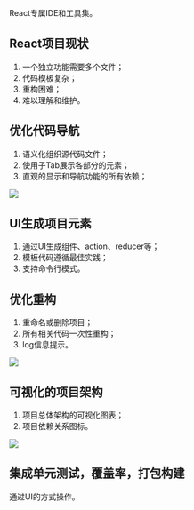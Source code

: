 React专属IDE和工具集。

## React项目现状
1. 一个独立功能需要多个文件；
2. 代码模板复杂；
3. 重构困难；
4. 难以理解和维护。

## 优化代码导航
1. 语义化组织源代码文件；
2. 使用子Tab展示各部分的元素；
3. 直观的显示和导航功能的所有依赖；

![](/images/1651152918465-1e8c5bcf-1f73-4c15-84b4-d4f3238faab5.png)

## UI生成项目元素
1. 通过UI生成组件、action、reducer等；
2. 模板代码遵循最佳实践；
3. 支持命令行模式。

## 优化重构
1. 重命名或删除项目；
2. 所有相关代码一次性重构；
3. log信息提示。

![](/images/1651154669394-658e4239-8e19-42a6-b6e2-d3cbec8282d0.png)

## 可视化的项目架构
1. 项目总体架构的可视化图表；
2. 项目依赖关系图标。

![](/images/1651154864532-afeb66d1-18f4-4a1b-9034-6061a4344fe4.png)

## 集成单元测试，覆盖率，打包构建
通过UI的方式操作。

